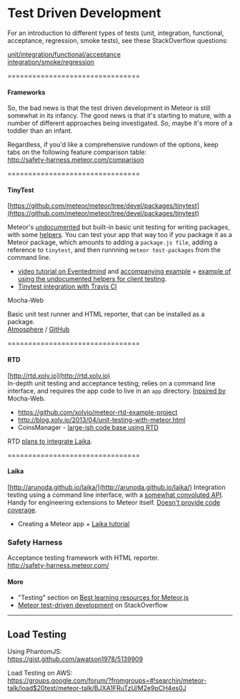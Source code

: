 Test Driven Development
================================

For an introduction to different types of tests (unit, integration, functional, acceptance, regression, smoke tests), see these StackOverflow questions: 

[unit/integration/functional/acceptance](http://stackoverflow.com/questions/4904096/whats-the-difference-between-unit-functional-acceptance-and-integration-test)  
[integration/smoke/regression](http://stackoverflow.com/questions/520064/what-is-unit-test-integration-test-smoke-test-regression-test?lq=1)  

================================
#### Frameworks

So, the bad news is that the test driven development in Meteor is still somewhat in its infancy.  The good news is that it's starting to mature, with a number of different approaches being investigated.  So, maybe it's more of a toddler than an infant.   

Regardless, if you'd like a comprehensive rundown of the options, keep tabs on the following feature comparison table:  
http://safety-harness.meteor.com/comparison

================================
#### TinyTest  
[https://github.com/meteor/meteor/tree/devel/packages/tinytest](https://github.com/meteor/meteor/tree/devel/packages/tinytest)

Meteor's [undocumented](https://www.meteor.com/blog/2013/04/04/meteor-060-brand-new-distribution-system-app-packages-npm-integration) but built-in basic unit testing for writing packages, with some [helpers](https://github.com/meteor/meteor/tree/devel/packages/test-helpers). You can test your app that way too if you package it as a Meteor package, which amounts to adding a `package.js file`, adding a reference to ``tinytest``, and then runnning ``meteor test-packages`` from the command line.    

* [video tutorial on Eventedmind](https://www.eventedmind.com/tracks/feed-archive/meteor-testing-packages-with-tinytest) and [accompanying example](https://github.com/EventedMind/meteor-file) + [example of using the undocumented helpers for client testing](http://inconsistency.in/post/52547787175/flash-messages-package-and-testing-events-on-meteor). 
* [Tinytest integration with Travis CI](https://github.com/arunoda/travis-ci-meteor-packages)

Mocha-Web  

Basic unit test runner and HTML reporter, that can be installed as a package.  
[Atmosphere](https://atmosphere.meteor.com/package/mocha-web) / [GitHub](https://github.com/mad-eye/meteor-mocha-web)

================================
#### RTD
[http://rtd.xolv.io](http://rtd.xolv.io)  
In-depth unit testing and acceptance testing; relies on a command line interface, and requires the app code to live in an `app` directory. [Inpsired by](http://blog.madeye.io/2013/02/testing-meteor-here-at-madeye-were-big.html?showComment=1364314050448#c7796997551340499047) Mocha-Web.  

* https://github.com/xolvio/meteor-rtd-example-project  
* http://blog.xolv.io/2013/04/unit-testing-with-meteor.html
* CoinsManager - [large-ish code base using RTD](https://github.com/CoinsManager/CoinsManager)

RTD [plans to integrate Laika](https://github.com/xolvio/rtd/issues/63).

================================
#### Laika  
[http://arunoda.github.io/laika/](http://arunoda.github.io/laika/)
Integration testing using a command line interface, with a [somewhat convoluted API](https://github.com/arunoda/laika/issues/97).  Handy for engineering extensions to Meteor itself.  [Doesn't provide code coverage](https://github.com/xolvio/rtd/issues/22#issuecomment-20442959).

* Creating a Meteor app + [Laika tutorial](http://mherman.org/blog/2014/01/29/meteor-dot-js-in-action-create-an-app-test-with-laika/)

### Safety Harness
Acceptance testing framework with HTML reporter.  
http://safety-harness.meteor.com/

#### More

* "Testing" section on [Best learning resources for Meteor.js](http://yauh.de/articles/376/best-learning-resources-for-meteorjs)  
* [Meteor test-driven development](http://stackoverflow.com/questions/12987525/meteor-test-driven-development) on StackOverflow  

------------------------------------------------------------------
## Load Testing 

Using PhantomJS:  
https://gist.github.com/awatson1978/5139909  

Load Testing on AWS:  
https://groups.google.com/forum/?fromgroups=#!searchin/meteor-talk/load$20test/meteor-talk/BJXA1FRuTzU/M2e9pCH4es0J  
